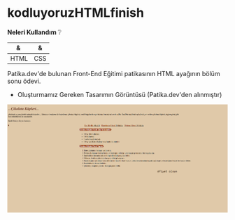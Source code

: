 # kodluyoruzHTMLfinish

<b>Neleri Kullandım  </b>:grey_question:

| & | & |
| --- | --- |
| HTML | CSS |

Patika.dev'de bulunan Front-End Eğitimi patikasının HTML ayağının bölüm sonu ödevi.

- Oluşturmamız Gereken Tasarımın Görüntüsü (Patika.dev'den alınmıştır)

![Oluşturmamız gereken sitenin görüntüsü (Patika.Dev'den alınmıştır)](https://github.com/Kodluyoruz/taskforce/blob/main/html/html-odev3/figures/%C3%A7ikolatak%C3%BCpleri.PNG?raw=true)
